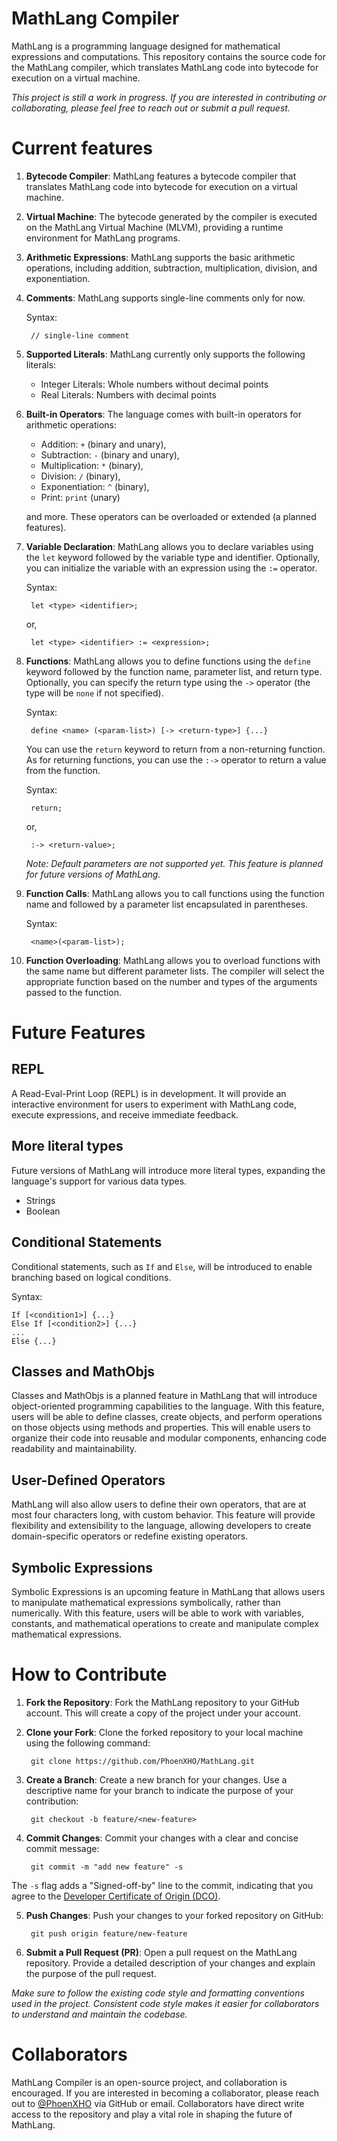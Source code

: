 # MathLang Compiler

MathLang is a programming language designed for mathematical expressions and computations. This repository contains the source code for the MathLang compiler, which translates MathLang code into bytecode for execution on a virtual machine.

_This project is still a work in progress. If you are interested in contributing or collaborating, please feel free to reach out or submit a pull request._

# Current features
1. **Bytecode Compiler**: MathLang features a bytecode compiler that translates MathLang code into bytecode for execution on a virtual machine.

2. **Virtual Machine**: The bytecode generated by the compiler is executed on the MathLang Virtual Machine (MLVM), providing a runtime environment for MathLang programs.

3. **Arithmetic Expressions**: MathLang supports the basic arithmetic operations, including addition, subtraction, multiplication, division, and exponentiation.

4. **Comments**: MathLang supports single-line comments only for now.

	Syntax:

		// single-line comment

5. **Supported Literals**: MathLang currently only supports the following literals:

	- Integer Literals: Whole numbers without decimal points
	- Real Literals: Numbers with decimal points

6. **Built-in Operators**: The language comes with built-in operators for arithmetic operations:
	- Addition: `+` (binary and unary),
	- Subtraction: `-` (binary and unary),
	- Multiplication: `*`  (binary),
	- Division: `/`  (binary),
	- Exponentiation: `^`  (binary),
	- Print: `print`  (unary)

	and more. These operators can be overloaded or extended (a planned features).

7. **Variable Declaration**: MathLang allows you to declare variables using the `let` keyword followed by the variable type and identifier. Optionally, you can initialize the variable with an expression using the `:=` operator.

	Syntax:

		let <type> <identifier>;
	or,

		let <type> <identifier> := <expression>;

<!--7. **Variable Assignment**: MathLang allows you to assign values to variables using the `=` operator.-->

8. **Functions**: MathLang allows you to define functions using the `define` keyword followed by the function name, parameter list, and return type. Optionally, you can specify the return type using the `->` operator (the type will be `none` if not specified).

	Syntax:

		define <name> (<param-list>) [-> <return-type>] {...}

	You can use the `return` keyword to return from a non-returning function. As for returning functions, you can use the `:->` operator to return a value from the function.

	Syntax:

		return;
	or,

		:-> <return-value>;

	_Note: Default parameters are not supported yet. This feature is planned for future versions of MathLang._

9. **Function Calls**: MathLang allows you to call functions using the function name and followed by a parameter list encapsulated in parentheses.

	Syntax:

		<name>(<param-list>);

10. **Function Overloading**: MathLang allows you to overload functions with the same name but different parameter lists. The compiler will select the appropriate function based on the number and types of the arguments passed to the function.

	
# Future Features
## REPL
A Read-Eval-Print Loop (REPL) is in development. It will provide an interactive environment for users to experiment with MathLang code, execute expressions, and receive immediate feedback.

## More literal types
Future versions of MathLang will introduce more literal types, expanding the language's support for various data types.

- Strings
- Boolean

## Conditional Statements
Conditional statements, such as `If` and `Else`, will be introduced to enable branching based on logical conditions.

Syntax:

	If [<condition1>] {...}
	Else If [<condition2>] {...}
	...
	Else {...}

## Classes and MathObjs
Classes and MathObjs is a planned feature in MathLang that will introduce object-oriented programming capabilities to the language. With this feature, users will be able to define classes, create objects, and perform operations on those objects using methods and properties. This will enable users to organize their code into reusable and modular components, enhancing code readability and maintainability.

## User-Defined Operators
MathLang will also allow users to define their own operators, that are at most four characters long, with custom behavior. This feature will provide flexibility and extensibility to the language, allowing developers to create domain-specific operators or redefine existing operators.

## Symbolic Expressions
Symbolic Expressions is an upcoming feature in MathLang that allows users to manipulate mathematical expressions symbolically, rather than numerically. With this feature, users will be able to work with variables, constants, and mathematical operations to create and manipulate complex mathematical expressions.


# How to Contribute
1. **Fork the Repository**: Fork the MathLang repository to your GitHub account. This will create a copy of the project under your account.

2. **Clone your Fork**: Clone the forked repository to your local machine using the following command:

		git clone https://github.com/PhoenXHO/MathLang.git
	
3. **Create a Branch**: Create a new branch for your changes. Use a descriptive name for your branch to indicate the purpose of your contribution:

		git checkout -b feature/<new-feature>

4. **Commit Changes**: Commit your changes with a clear and concise commit message:

		git commit -m "add new feature" -s

The `-s` flag adds a "Signed-off-by" line to the commit, indicating that you agree to the [Developer Certificate of Origin (DCO)](https://developercertificate.org).

5. **Push Changes**: Push your changes to your forked repository on GitHub:

		git push origin feature/new-feature

6. **Submit a Pull Request (PR)**: Open a pull request on the MathLang repository. Provide a detailed description of your changes and explain the purpose of the pull request.

_Make sure to follow the existing code style and formatting conventions used in the project. Consistent code style makes it easier for collaborators to understand and maintain the codebase._

# Collaborators
MathLang Compiler is an open-source project, and collaboration is encouraged. If you are interested in becoming a collaborator, please reach out to [@PhoenXHO](https://github.com/PhoenXHO) via GitHub or email. Collaborators have direct write access to the repository and play a vital role in shaping the future of MathLang.

